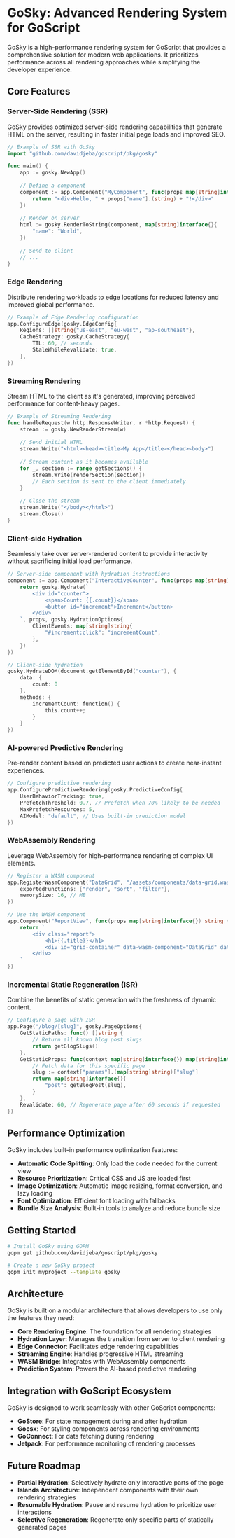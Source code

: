 # GoSky: Advanced Rendering System for GoScript

GoSky is a high-performance rendering system for GoScript that provides a comprehensive solution for modern web applications. It prioritizes performance across all rendering approaches while simplifying the developer experience.

## Core Features

### Server-Side Rendering (SSR)

GoSky provides optimized server-side rendering capabilities that generate HTML on the server, resulting in faster initial page loads and improved SEO.

```go
// Example of SSR with GoSky
import "github.com/davidjeba/goscript/pkg/gosky"

func main() {
    app := gosky.NewApp()
    
    // Define a component
    component := app.Component("MyComponent", func(props map[string]interface{}) string {
        return "<div>Hello, " + props["name"].(string) + "!</div>"
    })
    
    // Render on server
    html := gosky.RenderToString(component, map[string]interface{}{
        "name": "World",
    })
    
    // Send to client
    // ...
}
```

### Edge Rendering

Distribute rendering workloads to edge locations for reduced latency and improved global performance.

```go
// Example of Edge Rendering configuration
app.ConfigureEdge(gosky.EdgeConfig{
    Regions: []string{"us-east", "eu-west", "ap-southeast"},
    CacheStrategy: gosky.CacheStrategy{
        TTL: 60, // seconds
        StaleWhileRevalidate: true,
    },
})
```

### Streaming Rendering

Stream HTML to the client as it's generated, improving perceived performance for content-heavy pages.

```go
// Example of Streaming Rendering
func handleRequest(w http.ResponseWriter, r *http.Request) {
    stream := gosky.NewRenderStream(w)
    
    // Send initial HTML
    stream.Write("<html><head><title>My App</title></head><body>")
    
    // Stream content as it becomes available
    for _, section := range getSections() {
        stream.Write(renderSection(section))
        // Each section is sent to the client immediately
    }
    
    // Close the stream
    stream.Write("</body></html>")
    stream.Close()
}
```

### Client-side Hydration

Seamlessly take over server-rendered content to provide interactivity without sacrificing initial load performance.

```go
// Server-side component with hydration instructions
component := app.Component("InteractiveCounter", func(props map[string]interface{}) string {
    return gosky.Hydrate(`
        <div id="counter">
            <span>Count: {{.count}}</span>
            <button id="increment">Increment</button>
        </div>
    `, props, gosky.HydrationOptions{
        ClientEvents: map[string]string{
            "#increment:click": "incrementCount",
        },
    })
})

// Client-side hydration
gosky.HydrateDOM(document.getElementById("counter"), {
    data: {
        count: 0
    },
    methods: {
        incrementCount: function() {
            this.count++;
        }
    }
})
```

### AI-powered Predictive Rendering

Pre-render content based on predicted user actions to create near-instant experiences.

```go
// Configure predictive rendering
app.ConfigurePredictiveRendering(gosky.PredictiveConfig{
    UserBehaviorTracking: true,
    PrefetchThreshold: 0.7, // Prefetch when 70% likely to be needed
    MaxPrefetchResources: 5,
    AIModel: "default", // Uses built-in prediction model
})
```

### WebAssembly Rendering

Leverage WebAssembly for high-performance rendering of complex UI elements.

```go
// Register a WASM component
app.RegisterWasmComponent("DataGrid", "/assets/components/data-grid.wasm", {
    exportedFunctions: ["render", "sort", "filter"],
    memorySize: 16, // MB
})

// Use the WASM component
app.Component("ReportView", func(props map[string]interface{}) string {
    return `
        <div class="report">
            <h1>{{.title}}</h1>
            <div id="grid-container" data-wasm-component="DataGrid" data-rows="{{.rows}}"></div>
        </div>
    `
})
```

### Incremental Static Regeneration (ISR)

Combine the benefits of static generation with the freshness of dynamic content.

```go
// Configure a page with ISR
app.Page("/blog/[slug]", gosky.PageOptions{
    GetStaticPaths: func() []string {
        // Return all known blog post slugs
        return getBlogSlugs()
    },
    GetStaticProps: func(context map[string]interface{}) map[string]interface{} {
        // Fetch data for this specific page
        slug := context["params"].(map[string]string)["slug"]
        return map[string]interface{}{
            "post": getBlogPost(slug),
        }
    },
    Revalidate: 60, // Regenerate page after 60 seconds if requested
})
```

## Performance Optimization

GoSky includes built-in performance optimization features:

- **Automatic Code Splitting**: Only load the code needed for the current view
- **Resource Prioritization**: Critical CSS and JS are loaded first
- **Image Optimization**: Automatic image resizing, format conversion, and lazy loading
- **Font Optimization**: Efficient font loading with fallbacks
- **Bundle Size Analysis**: Built-in tools to analyze and reduce bundle size

## Getting Started

```bash
# Install GoSky using GOPM
gopm get github.com/davidjeba/goscript/pkg/gosky

# Create a new GoSky project
gopm init myproject --template gosky
```

## Architecture

GoSky is built on a modular architecture that allows developers to use only the features they need:

- **Core Rendering Engine**: The foundation for all rendering strategies
- **Hydration Layer**: Manages the transition from server to client rendering
- **Edge Connector**: Facilitates edge rendering capabilities
- **Streaming Engine**: Handles progressive HTML streaming
- **WASM Bridge**: Integrates with WebAssembly components
- **Prediction System**: Powers the AI-based predictive rendering

## Integration with GoScript Ecosystem

GoSky is designed to work seamlessly with other GoScript components:

- **GoStore**: For state management during and after hydration
- **Gocsx**: For styling components across rendering environments
- **GoConnect**: For data fetching during rendering
- **Jetpack**: For performance monitoring of rendering processes

## Future Roadmap

- **Partial Hydration**: Selectively hydrate only interactive parts of the page
- **Islands Architecture**: Independent components with their own rendering strategies
- **Resumable Hydration**: Pause and resume hydration to prioritize user interactions
- **Selective Regeneration**: Regenerate only specific parts of statically generated pages